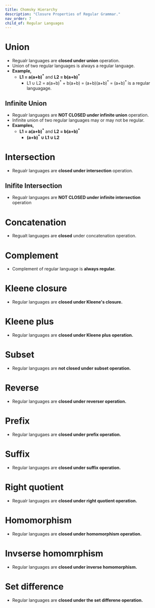 ```yaml
---
title: Chomsky Hierarchy
description: "Closure Properties of Regular Grammar."
nav_order: 7
child_of: Regular Languages
---
```


# Union

- Regualr languages are **closed under union** operation. 
- Union of two regular languages is always a regular language.
- **Example,**
    - **L1 = a(a+b)<sup>*</sup>** and **L2 = b(a+b)<sup>*</sup>**
        - L1 ∪ L2 = a(a+b)<sup>\*</sup> + b(a+b) = (a+b)(a+b)<sup>\*</sup> = (a+b)<sup>*</sup> is a regular languagage.

## Infinite Union

- Regualr languages are **NOT CLOSED under infinite union** operation.
- Infinite union of two regular languages may or may not be regular.
- **Examples,**
    - **L1 = a(a+b)<sup>*</sup>** and **L2 = b(a+b)<sup>*</sup>**
        - **(a+b)<sup>\*</sup> ∪ L1 ∪ L2**

# Intersection

- Regualr languages are **closed under intersection** operation.



## Inifite Intersection

- Regualr languages are **NOT CLOSED under infinite intersection** operation

# Concatenation

- Regualt languages are **closed** under concatenation operation.

# Complement

- Complement of regular language is **always regular.**

# Kleene closure

- Regular languages are **closed under Kleene's closure.**

# Kleene plus

- Regular languages are **closed under Kleene plus operation.**

# Subset

- Regular languages are **not closed under subset operation.**

# Reverse

- Regular languages are **closed under reverser operation.**

# Prefix

- Regular langugaes are **closed under prefix operation.**

# Suffix

- Regular languages are **closed under suffix operation.**

# Right quotient

- Regualr languages are **closed under right quotient operation.**

# Homomorphism

- Regular languages are **closed under homomorphism operation.**

# Invserse homomrphism

- Regular languages are **closed under inverse homomorphism.**

# Set difference

- Regular languages are **closed under the set differene operation.**